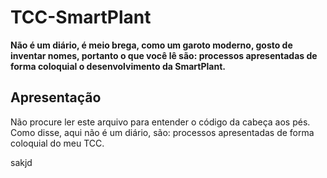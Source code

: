 # TCC-SmartPlant
<p><b>Não é um diário, é meio brega, como um garoto moderno, gosto de inventar nomes, portanto o que você lê são: processos apresentadas de forma coloquial o desenvolvimento da SmartPlant. </b></p>

## Apresentação 
<p>Não procure ler este arquivo para entender o código da cabeça aos pés. Como disse, aqui não é um diário, são: processos apresentadas de forma coloquial do meu TCC.</p>

<p>sakjd</p>
